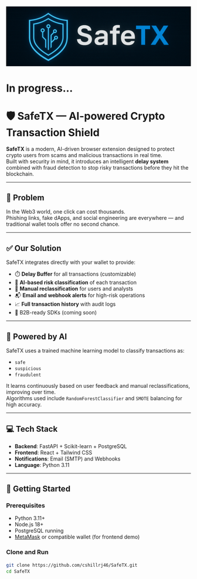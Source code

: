 ![SafeTX Banner](SafeTX.png)

# In progress...
# 🛡️ SafeTX — AI-powered Crypto Transaction Shield

**SafeTX** is a modern, AI-driven browser extension designed to protect crypto users from scams and malicious transactions in real time.  
Built with security in mind, it introduces an intelligent **delay system** combined with fraud detection to stop risky transactions before they hit the blockchain.

---

## 🚨 Problem

In the Web3 world, one click can cost thousands.  
Phishing links, fake dApps, and social engineering are everywhere — and traditional wallet tools offer no second chance.

---

## ✅ Our Solution

SafeTX integrates directly with your wallet to provide:
- ⏱️ **Delay Buffer** for all transactions (customizable)
- 🧠 **AI-based risk classification** of each transaction
- 🔁 **Manual reclassification** for users and analysts
- 📬 **Email and webhook alerts** for high-risk operations
- 📈 **Full transaction history** with audit logs
- 👥 B2B-ready SDKs (coming soon)

---

## 🧠 Powered by AI

SafeTX uses a trained machine learning model to classify transactions as:
- `safe`
- `suspicious`
- `fraudulent`

It learns continuously based on user feedback and manual reclassifications, improving over time.  
Algorithms used include `RandomForestClassifier` and `SMOTE` balancing for high accuracy.

---

## 💻 Tech Stack

- **Backend**: FastAPI + Scikit-learn + PostgreSQL  
- **Frontend**: React + Tailwind CSS  
- **Notifications**: Email (SMTP) and Webhooks  
- **Language**: Python 3.11

---

## 🚀 Getting Started

### Prerequisites

- Python 3.11+
- Node.js 18+
- PostgreSQL running
- [MetaMask](https://metamask.io/) or compatible wallet (for frontend demo)

### Clone and Run

```bash
git clone https://github.com/cshillrj46/SafeTX.git
cd SafeTX
